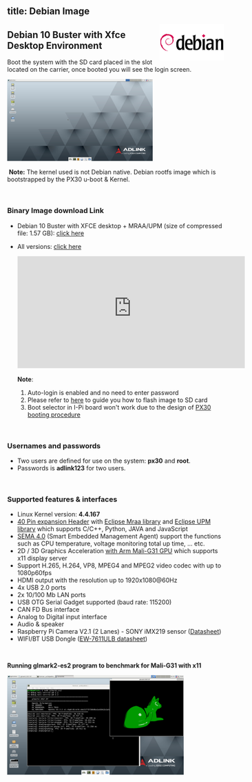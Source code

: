 title: Debian Image
---


 <img align="right" src="DebianImages.assets/debian-logo.jpg" width ="150"/>

## Debian 10 Buster with Xfce Desktop Environment

Boot the system with the SD card placed in the slot located on the carrier, once booted you will see the login screen.

<img src="DebianImages.assets/Screenshot_2020-04-23_07-31-23-1587627343117.png" alt="Screenshot_2020-04-23_07-31-23" style="zoom: 33%;" />

​       **Note:** The kernel used is not Debian native. Debian rootfs image which is bootstrapped by the PX30 u-boot & Kernel.

<br/>

### Binary Image download Link

* Debian 10 Buster with XFCE desktop + MRAA/UPM (size of compressed file: 1.57 GB): [click here](https://hq0epm0west0us0storage.blob.core.windows.net/public/SMARC/LEC-PX30/Images/Debian/LEC-PX30-IPi-SMARC-Debian-10-xfce-2v6-20200924.zip)

* All versions: <a data-toggle="collapse" data-target="#demo" href="#">click here</a>

    <div id="demo" class="iframe-container collapse" style="z-index: 100; background-color: white;"><iframe class="download-area" src="https://hq0epm0west0us0storage.z22.web.core.windows.net/?prefix=public/SMARC/LEC-PX30/Images/Debian/&amp;pageLevel=0" scrolling="no">
      	</iframe></div>
    <style>
    .iframe-container {
        width: 110%;
    }
    .download-area {
    	width:100%;
      min-height: 260px;
      height: 260px;
      border: none;
    }
    </style>


   **Note**: 

  1. Auto-login is enabled and no need to enter password   
  2. Please refer to [here](https://docs.ipi.wiki/iot_pi/HowToFlashImage.html#To-Flash-the-Ubuntu-Debian-Image) to guide you how to flash image to SD card
  3. Boot selector in I-Pi board won't work due to the design of [PX30 booting procedure](PX30BootFlow.html)

<br>

### Usernames and passwords

   * Two users are defined for use on the system: **px30** and **root**.
   * Passwords is **adlink123** for two users.

<br>

### Supported features & interfaces 

* Linux Kernel version: **4.4.167**
* [40 Pin expansion Header](UserInterfaces.html) with [Eclipse Mraa library](https://github.com/eclipse/mraa) and [Eclipse UPM library](https://github.com/eclipse/upm) which supports C/C++, Python, JAVA and JavaScript 
* [SEMA 4.0](https://adlink-epm.github.io/sema-doc/#/) (Smart Embedded Management Agent) support the functions such as CPU temperature, voltage monitoring  total up time, ... etc.
* 2D / 3D Graphics Acceleration [with Arm Mali-G31 GPU](https://developer.arm.com/ip-products/graphics-and-multimedia/mali-gpus/mali-g31-gpu) which supports x11 display server
* Support H.265, H.264, VP8, MPEG4 and MPEG2 video codec with up to 1080p60fps
* HDMI output with the resolution up to 1920x1080@60Hz
* 4x USB 2.0  ports
* 2x  10/100 Mb LAN ports 
* USB OTG Serial Gadget supported (baud rate: 115200)
* CAN FD Bus interface
* Analog to Digital input interface
* Audio & speaker
* Raspberry Pi Camera V2.1 (2 Lanes) - SONY iMX219 sensor ([Datasheet](https://www.raspberrypi.org/documentation/hardware/camera/))  
* WIFI/BT USB Dongle ([EW-7611ULB datasheet](https://www.edimax.com/edimax/mw/cufiles/files/download/datasheet/EW-7611ULB_datasheet_English.pdf))

 <br>

**Running glmark2-es2 program to benchmark for Mali-G31 with x11**

<img src="DebianImages.assets/glmark2_debian.png" alt="glmark2_debian" style="zoom: 40%;" />

